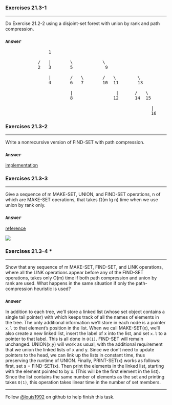 ### Exercises 21.3-1
***
Do Exercise 21.2-2 using a disjoint-set forest with union by rank and path compression.

### `Answer`

<pre>
				1
				
			/	|		\	   		\	
			2	3		5			 9
			
				|		/	\		/	\		 \
				4		6	7		10	11		 13
					
						|				 |		/   \
	   					8  				12    	14	15
	   					  
	   					  							  |
	   					  							  16
</pre>

### Exercises 21.3-2
***
Write a nonrecursive version of FIND-SET with path compression.

### `Answer`
[implementation](./uf.cpp)

### Exercises 21.3-3
***
Give a sequence of m MAKE-SET, UNION, and FIND-SET operations, n of which are MAKE-SET operations, that takes Ω(m lg n) time when we use union by rank only.

### `Answer`
[reference](http://www.cs.toronto.edu/~avner/teaching/263/A/4sol.pdf)

![](./repo/s3/1.png)

### Exercises 21.3-4 *
***
Show that any sequence of m MAKE-SET, FIND-SET, and LINK operations, where all the LINK operations appear before any of the FIND-SET operations, takes only O(m) time if both path compression and union by rank are used. What happens in the same situation if only the path-compression heuristic is used?

### `Answer`
In addition to each tree, we’ll store a linked list (whose set object contains a single tail pointer) with which keeps track of all the names of elements in the tree.  The only additional information we’ll store in each node is a pointer `x.l` to that element’s position in the list.  When we call MAKE-SET(x), we’ll also create a new linked list, insert the label of x into the list, and set `x.l` to a pointer to that label. This is all done in `O(1)`. FIND-SET will remain unchanged. UNION(x,y) will work as usual, with the additional requirement that we union the linked lists of x and y. Since we don’t need to update pointers to the head, we can link up the lists in constant time, thus preserving the runtime of UNION. Finally, PRINT-SET(x) works as follows:  first,  set s = FIND-SET(x).  Then print  the  elements  in  the  linked  list,  starting  with  the  element  pointed  to  by x. (This will be the first element in the list).  Since the list contains the same number  of  elements  as  the  set  and  printing  takes `O(1)`, this operation  takes linear time in the number of set members.

***
Follow [@louis1992](https://github.com/gzc) on github to help finish this task.

